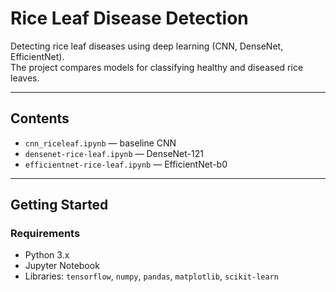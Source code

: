 # Rice Leaf Disease Detection

Detecting rice leaf diseases using deep learning (CNN, DenseNet, EfficientNet).  
The project compares models for classifying healthy and diseased rice leaves.

---

## Contents
- `cnn_riceleaf.ipynb` — baseline CNN  
- `densenet-rice-leaf.ipynb` — DenseNet-121
- `efficientnet-rice-leaf.ipynb` — EfficientNet-b0 

---

## Getting Started

### Requirements
- Python 3.x  
- Jupyter Notebook  
- Libraries: `tensorflow`, `numpy`, `pandas`, `matplotlib`, `scikit-learn`


